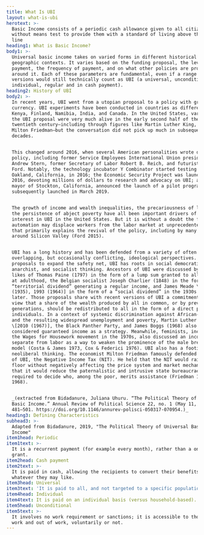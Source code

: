 ```yaml
---
title: What Is UBI
layout: what-is-ubi
herotext: >-
  Basic Income consists of a periodic cash allowance given to all citizens,
  without means test to provide them with a standard of living above the poverty
  line
heading1: What is Basic Income?
body1: >-
  Universal basic income takes on varied forms in different historical and
  geographic contexts. It varies based on the funding proposal, the level of
  payment, the frequency of payment, and on what other policies are proposed
  around it. Each of these parameters are fundamental, even if a range of
  versions would still technically count as UBI (a universal, unconditional,
  individual, regular and in cash payment).
heading2: History of UBI
body2: >-
  In recent years, UBI went from a utopian proposal to a policy with growing
  currency. UBI experiments have been conducted in countries as different as
  Kenya, Finland, Namibia, India, and Canada. In the United States, variants of
  the UBI proposal were very much alive in the early second half of the
  twentieth century—including through figures like Martin Luther King, Jr., and
  Milton Friedman—but the conversation did not pick up much in subsequent
  decades.


  This changed around 2016, when several American personalities wrote on the
  policy, including former Service Employees International Union president
  Andrew Stern, former Secretary of Labor Robert B. Reich, and futurist Martin
  Ford. Notably, the technology incubator Y Combinator started testing UBI in
  Oakland, California, in 2016; the Economic Security Project was launched in
  2016, devoting millions of dollars to research and advocacy on UBI; and the
  mayor of Stockton, California, announced the launch of a pilot program,
  subsequently launched in March 2019. 


  The growth of income and wealth inequalities, the precariousness of labor, and
  the persistence of abject poverty have all been important drivers of renewed
  interest in UBI in the United States. But it is without a doubt the fear that
  automation may displace workers from the labor market at unprecedented rates
  that primarily explains the revival of the policy, including by many in or
  around Silicon Valley (Ford 2015). 


  UBI has a long history and has been defended from a variety of often
  overlapping, but occasionally conflicting, ideological perspectives. Like most
  proposals to expand the safety net, UBI has roots in social democratic,
  anarchist, and socialist thinking. Ancestors of UBI were discussed by the
  likes of Thomas Paine (1797) in the form of a lump sum granted to all citizens
  at adulthood, the Belgian socialist Joseph Charlier (1848) in the form of a
  “territorial dividend” generating a regular income, and James Meade \[1988
  (1935), 1993 (1964)] in the form of a “social dividend” in the 1930s and
  later. Those proposals share with recent versions of UBI a commitment to the
  view that a share of the wealth produced by all in common, or by previous
  generations, should be redistributed to all in the form of a direct payment to
  individuals. In a context of systemic discrimination against African-Americans
  and the resulting widespread unemployment and poverty, Martin Luther King, Jr.
  \[2010 (1967)], the Black Panther Party, and James Boggs (1968) also
  considered guaranteed income as a strategy. Meanwhile, feminists, including
  the Wages for Housework movement in the 1970s, also discussed an income
  separate from labor as a way to weaken the prominence of the male breadwinner
  model (Costa & James 1973, Cox & Federici 1976). UBI also has a footing in
  neoliberal thinking. The economist Milton Friedman famously defended a cousin
  of UBI, the Negative Income Tax (NIT). He held that the NIT would raise the
  floor without negatively affecting the price system and market mechanisms, and
  that it would reduce the paternalistic and intrusive state bureaucracy
  required to decide who, among the poor, merits assistance (Friedman 1962,
  1968).


  _(extracted from Bidadanure, Juliana Uhuru. “The Political Theory of Universal
  Basic Income.” Annual Review of Political Science 22, no. 1 (May 11, 2019):
  481–501. https://doi.org/10.1146/annurev-polisci-050317-070954.)_
heading3: Defining Characteristics
subhead3: >-
  Adapted from Bidadanure, 2019, "The Political Theory of Universal Basic
  Income"
item1head: Periodic
item1text: >-
  It is a recurrent payment (for example every month), rather than a one-off
  grant.
item2head: Cash payment
item2text: >-
  It is paid in cash, allowing the recipients to convert their benefits into
  whatever they may like.
item3head: Universal
item3text: 'It is paid to all, and not targeted to a specific population.'
item4head: Individual
item4text: It is paid on an individual basis (versus household-based).
item5head: Unconditional
item5text: >-
  It involves no work requirement or sanctions; it is accessible to those in
  work and out of work, voluntarily or not.
---
```


